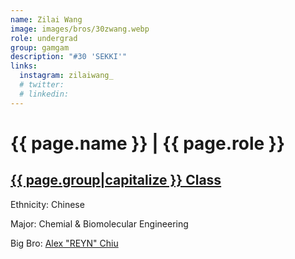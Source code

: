 ```yaml
---
name: Zilai Wang
image: images/bros/30zwang.webp
role: undergrad
group: gamgam
description: "#30 'SEKKI'"
links:
  instagram: zilaiwang_
  # twitter: 
  # linkedin: 
---
```


# {{ page.name }} | {{ page.role }} 
    
## [{{ page.group|capitalize }} Class](/ah/{{page.group}}s)
    
Ethnicity: Chinese

Major: Chemial & Biomolecular Engineering

Big Bro: [Alex "REYN" Chiu](22achiu)


